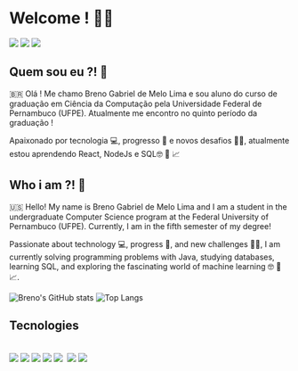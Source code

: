 # Welcome ! 🖖🏻


<div>
  <a href="https://github.com/breno-gabriel/breno-gabriel" target="_blank"><img src="https://img.shields.io/badge/GitHub-100000?style=for-the-badge&logo=github&logoColor=white" target="_blank"></a>
  <a href="mailto:bgml@cim.ufpe.br" target="_blank"><img src="https://img.shields.io/badge/Gmail-D14836?style=for-the-badge&logo=gmail&logoColor=white" target="_blank"></a>
  <a href="https://www.linkedin.com/in/breno-gabriel-de-melo-lima-1b458b2a5" target="_blank"><img src="https://img.shields.io/badge/LinkedIn-0077B5?style=for-the-badge&logo=linkedin&logoColor=white" target="_blank"></a>
</div>


## Quem sou eu ?! 🤔

🇧🇷 Olá ! Me chamo Breno Gabriel de Melo Lima e sou aluno do curso de graduação em Ciência da Computação pela Universidade Federal de Pernambuco (UFPE). Atualmente me encontro no quinto período da graduação ! 

Apaixonado por tecnologia 💻, progresso 🚀 e novos desafios 💪🏼, atualmente estou aprendendo React, NodeJs e SQL🤓 📖 📈

## Who i am ?! 🤔

🇺🇸 Hello! My name is Breno Gabriel de Melo Lima and I am a student in the undergraduate Computer Science program at the Federal University of Pernambuco (UFPE). Currently, I am in the fifth semester of my degree!

Passionate about technology 💻, progress 🚀, and new challenges 💪🏼, I am currently solving programming problems with Java, studying databases, learning SQL, and exploring the fascinating world of machine learning 🤓 📖 📈.

![Breno's GitHub stats](https://github-readme-stats.vercel.app/api?username=breno-gabriel&show_icons=true&theme=merko)
![Top Langs](https://github-readme-stats.vercel.app/api/top-langs/?username=breno-gabriel&layout=compact&theme=merko)

## Tecnologies

<div style = "display: inline_block"><br/>
  <img align = "center" src = "https://img.shields.io/badge/Java-ED8B00?style=for-the-badge&logo=openjdk&logoColor=white"/>  
  <img align = "center" src = "https://img.shields.io/badge/Python-3776AB?style=for-the-badge&logo=python&logoColor=white"/>  
  <img align = "center" src = "https://img.shields.io/badge/JavaScript-F7DF1E?style=for-the-badge&logo=javascript&logoColor=black"/>  
  <img align = "center" src = "https://img.shields.io/badge/HTML5-E34F26?style=for-the-badge&logo=html5&logoColor=white"/>  
  <img align = "center" src = "https://img.shields.io/badge/CSS3-1572B6?style=for-the-badge&logo=css3&logoColor=white"/>  
  <img align = "https://img.shields.io/badge/React-20232A?style=for-the-badge&logo=react&logoColor=61DAFB"/> 
  <img align = "center" src = "https://img.shields.io/badge/C%23-239120?style=for-the-badge&logo=c-sharp&logoColor=white"/>  
  <img align = "center" src = "https://img.shields.io/badge/FastAPI-005571?style=for-the-badge&logo=fastapi"/>  
</div>
